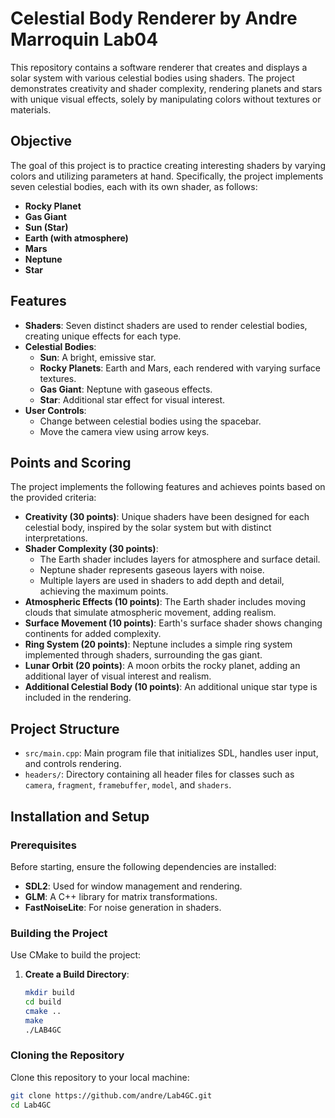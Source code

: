 # Celestial Body Renderer by Andre Marroquin Lab04

This repository contains a software renderer that creates and displays a solar system with various celestial bodies using shaders. The project demonstrates creativity and shader complexity, rendering planets and stars with unique visual effects, solely by manipulating colors without textures or materials.

## Objective

The goal of this project is to practice creating interesting shaders by varying colors and utilizing parameters at hand. Specifically, the project implements seven celestial bodies, each with its own shader, as follows:
- **Rocky Planet**
- **Gas Giant**
- **Sun (Star)**
- **Earth (with atmosphere)**
- **Mars**
- **Neptune**
- **Star**

## Features

- **Shaders**: Seven distinct shaders are used to render celestial bodies, creating unique effects for each type.
- **Celestial Bodies**:
  - **Sun**: A bright, emissive star.
  - **Rocky Planets**: Earth and Mars, each rendered with varying surface textures.
  - **Gas Giant**: Neptune with gaseous effects.
  - **Star**: Additional star effect for visual interest.
- **User Controls**:
  - Change between celestial bodies using the spacebar.
  - Move the camera view using arrow keys.

## Points and Scoring

The project implements the following features and achieves points based on the provided criteria:

- **Creativity (30 points)**: Unique shaders have been designed for each celestial body, inspired by the solar system but with distinct interpretations.
- **Shader Complexity (30 points)**:
  - The Earth shader includes layers for atmosphere and surface detail.
  - Neptune shader represents gaseous layers with noise.
  - Multiple layers are used in shaders to add depth and detail, achieving the maximum points.
- **Atmospheric Effects (10 points)**: The Earth shader includes moving clouds that simulate atmospheric movement, adding realism.
- **Surface Movement (10 points)**: Earth's surface shader shows changing continents for added complexity.
- **Ring System (20 points)**: Neptune includes a simple ring system implemented through shaders, surrounding the gas giant.
- **Lunar Orbit (20 points)**: A moon orbits the rocky planet, adding an additional layer of visual interest and realism.
- **Additional Celestial Body (10 points)**: An additional unique star type is included in the rendering.

## Project Structure

- `src/main.cpp`: Main program file that initializes SDL, handles user input, and controls rendering.
- `headers/`: Directory containing all header files for classes such as `camera`, `fragment`, `framebuffer`, `model`, and `shaders`.

## Installation and Setup

### Prerequisites

Before starting, ensure the following dependencies are installed:
- **SDL2**: Used for window management and rendering.
- **GLM**: A C++ library for matrix transformations.
- **FastNoiseLite**: For noise generation in shaders.
### Building the Project

Use CMake to build the project:

1. **Create a Build Directory**:
   ```bash
   mkdir build
   cd build
   cmake ..
   make
   ./LAB4GC


### Cloning the Repository
Clone this repository to your local machine:
```bash
git clone https://github.com/andre/Lab4GC.git
cd Lab4GC
